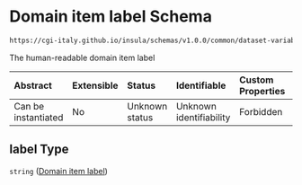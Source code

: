 # Domain item label Schema

```txt
https://cgi-italy.github.io/insula/schemas/v1.0.0/common/dataset-variable-domain.schema.json#/$defs/categoricalDomain/properties/values/items/properties/label
```

The human-readable domain item label

| Abstract            | Extensible | Status         | Identifiable            | Custom Properties | Additional Properties | Access Restrictions | Defined In                                                                                                         |
| :------------------ | :--------- | :------------- | :---------------------- | :---------------- | :-------------------- | :------------------ | :----------------------------------------------------------------------------------------------------------------- |
| Can be instantiated | No         | Unknown status | Unknown identifiability | Forbidden         | Allowed               | none                | [dataset-variable-domain.schema.json\*](schemas/common/dataset-variable-domain.schema.json) |

## label Type

`string` ([Domain item label](dataset-variable-domain-defs-categorical-domain-properties-categorical-domain-values-categorical-domain-item-properties-domain-item-label.md))

